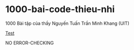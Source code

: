 # 1000-bai-code-thieu-nhi
1000 Bài tập của thầy Nguyến Tuấn Trần Minh Khang (UIT)

[Test](UIT_1000.pdf)

NO ERROR-CHECKING